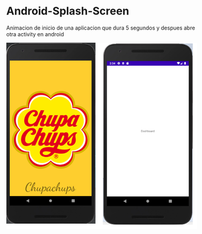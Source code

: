# Android-Splash-Screen

Animacion de inicio de una aplicacion que dura 5 segundos y despues abre otra activity en android 

![](img/demo.png)
